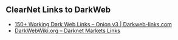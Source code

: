 ## ClearNet Links to DarkWeb
- [150+ Working Dark Web Links – Onion v3 | Darkweb-links.com](https://darkweb-links.com/150-dark-web-links-2021#Search_Engines)
- [DarkWebWiki.org – Darknet Markets Links](https://darkwebwiki.org/)